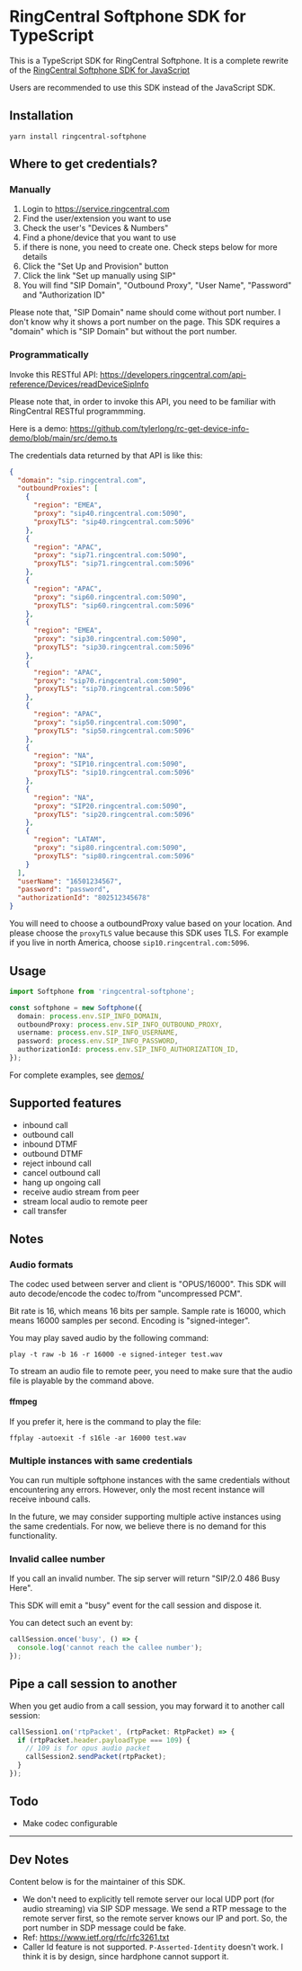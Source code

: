 # RingCentral Softphone SDK for TypeScript

This is a TypeScript SDK for RingCentral Softphone. It is a complete rewrite of the [RingCentral Softphone SDK for JavaScript](https://github.com/ringcentral/ringcentral-softphone-js)

Users are recommended to use this SDK instead of the JavaScript SDK.

## Installation

```
yarn install ringcentral-softphone
```

## Where to get credentials?

### Manually

1. Login to https://service.ringcentral.com
2. Find the user/extension you want to use
3. Check the user's "Devices & Numbers"
4. Find a phone/device that you want to use
5. if there is none, you need to create one. Check steps below for more details
6. Click the "Set Up and Provision" button
7. Click the link "Set up manually using SIP"
8. You will find "SIP Domain", "Outbound Proxy", "User Name", "Password" and "Authorization ID"

Please note that, "SIP Domain" name should come without port number. I don't know why it shows a port number on the page.
This SDK requires a "domain" which is "SIP Domain" but without the port number.

### Programmatically

Invoke this RESTful API: https://developers.ringcentral.com/api-reference/Devices/readDeviceSipInfo

Please note that, in order to invoke this API, you need to be familiar with RingCentral RESTful programmming.

Here is a demo: https://github.com/tylerlong/rc-get-device-info-demo/blob/main/src/demo.ts

The credentials data returned by that API is like this:

```json
{
  "domain": "sip.ringcentral.com",
  "outboundProxies": [
    {
      "region": "EMEA",
      "proxy": "sip40.ringcentral.com:5090",
      "proxyTLS": "sip40.ringcentral.com:5096"
    },
    {
      "region": "APAC",
      "proxy": "sip71.ringcentral.com:5090",
      "proxyTLS": "sip71.ringcentral.com:5096"
    },
    {
      "region": "APAC",
      "proxy": "sip60.ringcentral.com:5090",
      "proxyTLS": "sip60.ringcentral.com:5096"
    },
    {
      "region": "EMEA",
      "proxy": "sip30.ringcentral.com:5090",
      "proxyTLS": "sip30.ringcentral.com:5096"
    },
    {
      "region": "APAC",
      "proxy": "sip70.ringcentral.com:5090",
      "proxyTLS": "sip70.ringcentral.com:5096"
    },
    {
      "region": "APAC",
      "proxy": "sip50.ringcentral.com:5090",
      "proxyTLS": "sip50.ringcentral.com:5096"
    },
    {
      "region": "NA",
      "proxy": "SIP10.ringcentral.com:5090",
      "proxyTLS": "sip10.ringcentral.com:5096"
    },
    {
      "region": "NA",
      "proxy": "SIP20.ringcentral.com:5090",
      "proxyTLS": "sip20.ringcentral.com:5096"
    },
    {
      "region": "LATAM",
      "proxy": "sip80.ringcentral.com:5090",
      "proxyTLS": "sip80.ringcentral.com:5096"
    }
  ],
  "userName": "16501234567",
  "password": "password",
  "authorizationId": "802512345678"
}
```

You will need to choose a outboundProxy value based on your location.
And please choose the `proxyTLS` value because this SDK uses TLS.
For example if you live in north America, choose `sip10.ringcentral.com:5096`.

## Usage

```ts
import Softphone from 'ringcentral-softphone';

const softphone = new Softphone({
  domain: process.env.SIP_INFO_DOMAIN,
  outboundProxy: process.env.SIP_INFO_OUTBOUND_PROXY,
  username: process.env.SIP_INFO_USERNAME,
  password: process.env.SIP_INFO_PASSWORD,
  authorizationId: process.env.SIP_INFO_AUTHORIZATION_ID,
});
```

For complete examples, see [demos/](demos/)

## Supported features

- inbound call
- outbound call
- inbound DTMF
- outbound DTMF
- reject inbound call
- cancel outbound call
- hang up ongoing call
- receive audio stream from peer
- stream local audio to remote peer
- call transfer

## Notes

### Audio formats

The codec used between server and client is "OPUS/16000".
This SDK will auto decode/encode the codec to/from "uncompressed PCM".

Bit rate is 16, which means 16 bits per sample.
Sample rate is 16000, which means 16000 samples per second.
Encoding is "signed-integer".

You may play saved audio by the following command:

```
play -t raw -b 16 -r 16000 -e signed-integer test.wav
```

To stream an audio file to remote peer, you need to make sure that the audio file is playable by the command above.

#### ffmpeg

If you prefer it, here is the command to play the file:

```
ffplay -autoexit -f s16le -ar 16000 test.wav
```

### Multiple instances with same credentials

You can run multiple softphone instances with the same credentials without encountering any errors. However, only the most recent instance will receive inbound calls.

In the future, we may consider supporting multiple active instances using the same credentials. For now, we believe there is no demand for this functionality.

### Invalid callee number

If you call an invalid number. The sip server will return "SIP/2.0 486 Busy Here".

This SDK will emit a "busy" event for the call session and dispose it.

You can detect such an event by:

```ts
callSession.once('busy', () => {
  console.log('cannot reach the callee number');
});
```

## Pipe a call session to another

When you get audio from a call session, you may forward it to another call session:

```ts
callSession1.on('rtpPacket', (rtpPacket: RtpPacket) => {
  if (rtpPacket.header.payloadType === 109) {
    // 109 is for opus audio packet
    callSession2.sendPacket(rtpPacket);
  }
});
```

## Todo

- Make codec configurable

---

## Dev Notes

Content below is for the maintainer of this SDK.

- We don't need to explicitly tell remote server our local UDP port (for audio streaming) via SIP SDP message. We send a RTP message to the remote server first, so the remote server knows our IP and port. So, the port number in SDP message could be fake.
- Ref: https://www.ietf.org/rfc/rfc3261.txt
- Caller Id feature is not supported. `P-Asserted-Identity` doesn't work. I think it is by design, since hardphone cannot support it.
